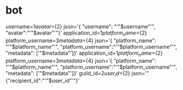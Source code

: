 # bot 
 username=${1} avatar=${2} json='{ "username": "'"$username"'", "avatar":"'"$avatar"'"}' application_id=${1} platform_name=${2} platform_username=${3} metadata=${4} json='{ "platform_name": "'"$platform_name"'", "platform_username":"'"$platform_username"'", "metadata": ['"$metadata"']}' application_id=${1} platform_name=${2} platform_username=${3} metadata=${4} json='{ "platform_name": "'"$platform_name"'", "platform_username":"'"$platform_username"'", "metadata": ['"$metadata"']}' guild_id=${2} user_id=${2} json='"{"recipient_id":"'"$user_id"'"}'
